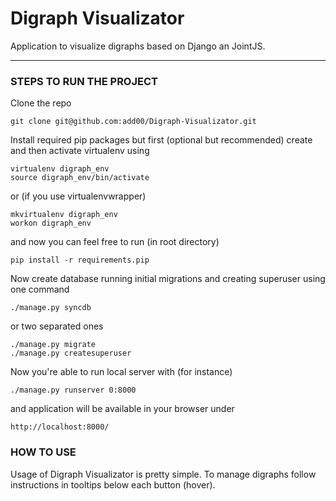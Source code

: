 # Digraph Visualizator

Application to visualize digraphs based on Django an JointJS.

-----------------------

### STEPS TO RUN THE PROJECT

Clone the repo
 
    git clone git@github.com:add00/Digraph-Visualizator.git

Install required pip packages but first (optional but recommended) create and then activate virtualenv using

    virtualenv digraph_env
    source digraph_env/bin/activate
 
or (if you use virtualenvwrapper)

    mkvirtualenv digraph_env
    workon digraph_env

and now you can feel free to run (in root directory)

    pip install -r requirements.pip

Now create database running initial migrations and creating superuser using one command

    ./manage.py syncdb

or two separated ones

    ./manage.py migrate
    ./manage.py createsuperuser

Now you're able to run local server with (for instance)

    ./manage.py runserver 0:8000

and application will be available in your browser under

    http://localhost:8000/

### HOW TO USE

Usage of Digraph Visualizator is pretty simple. To manage digraphs follow instructions in tooltips below each button (hover).
